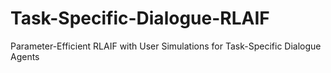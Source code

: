 # Task-Specific-Dialogue-RLAIF
Parameter-Efficient RLAIF with User Simulations for Task-Specific Dialogue Agents
